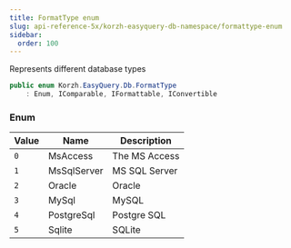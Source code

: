 ```yaml
---
title: FormatType enum
slug: api-reference-5x/korzh-easyquery-db-namespace/formattype-enum
sidebar:
  order: 100
---
```


Represents different database types
```csharp
public enum Korzh.EasyQuery.Db.FormatType
    : Enum, IComparable, IFormattable, IConvertible

```

### Enum

| Value | Name | Description | 
| --- | --- | --- | 
| `0` | MsAccess | The MS Access | 
| `1` | MsSqlServer | MS SQL Server | 
| `2` | Oracle | Oracle | 
| `3` | MySql | MySQL | 
| `4` | PostgreSql | Postgre SQL | 
| `5` | Sqlite | SQLite |
